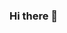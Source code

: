 ### Hi there 👋

<!--
**Abhishekpatil679/Abhishekpatil679** is a ✨ _special_ ✨ repository because its `README.md` (this file) appears on your GitHub profile.

Here are some ideas to get you started:

- 🔭 I’m currently working on my Data Analytics Portfolio Project
- 🌱 I’m currently learning POwer BI and SQL
- 👯 I’m looking to collaborate on ...
- 🤔 I’m looking for help with resume and interview practise
- 💬 Ask me about Geopolitics and Cricket
- 📫 How to reach me: ...abhilion.07@gmail.com
- 😄 Pronouns: ...
- ⚡ Fun fact: I can write with both my hands!!
-->
